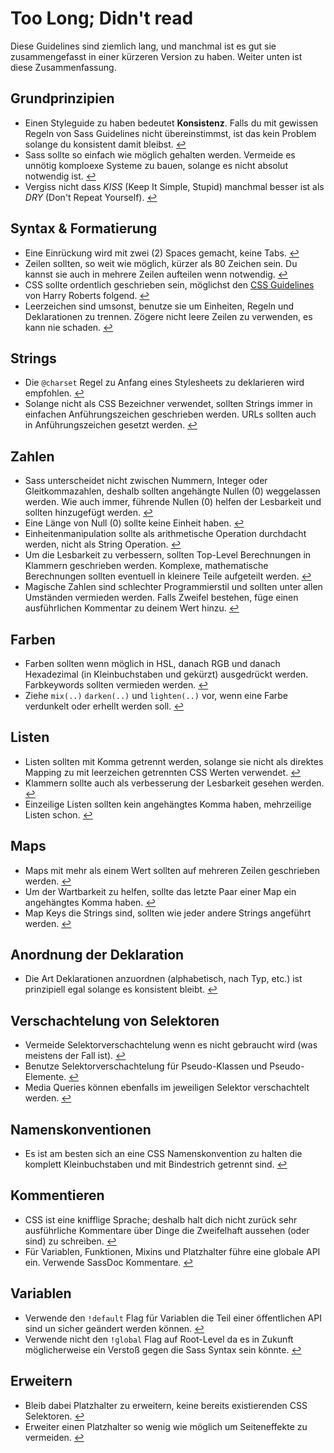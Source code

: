 
# Too Long; Didn't read

Diese Guidelines sind ziemlich lang, und manchmal ist es gut sie zusammengefasst in einer kürzeren Version zu haben. Weiter unten ist diese Zusammenfassung.

## Grundprinzipien

* Einen Styleguide zu haben bedeutet **Konsistenz**. Falls du mit gewissen Regeln von Sass Guidelines nicht übereinstimmst, ist das kein Problem solange du konsistent damit bleibst. [↩](#warum-ein-styleguide)
* Sass sollte so einfach wie möglich gehalten werden. Vermeide es unnötig komploexe Systeme zu bauen, solange es nicht absolut notwendig ist. [↩](#grundprinzipien)
* Vergiss nicht dass *KISS* (Keep It Simple, Stupid) manchmal besser ist als *DRY* (Don't Repeat Yourself). [↩](#grundprinzipien)

## Syntax & Formatierung

* Eine Einrückung wird mit zwei (2) Spaces gemacht, keine Tabs. [↩](#syntax--formatierung)
* Zeilen sollten, so weit wie möglich, kürzer als 80 Zeichen sein. Du kannst sie auch in mehrere Zeilen aufteilen wenn notwendig. [↩](#syntax--formatierung)
* CSS sollte ordentlich geschrieben sein, möglichst den [CSS Guidelines](http://cssguidelin.es) von Harry Roberts folgend. [↩](#syntax--formatierung)
* Leerzeichen sind umsonst, benutze sie um Einheiten, Regeln und Deklarationen zu trennen. Zögere nicht leere Zeilen zu verwenden, es kann nie schaden. [↩](#syntax--formatierung)

## Strings

* Die `@charset` Regel zu Anfang eines Stylesheets zu deklarieren wird empfohlen. [↩](#encoding)
* Solange nicht als CSS Bezeichner verwendet, sollten Strings immer in einfachen Anführungszeichen geschrieben werden. URLs sollten auch in Anführungszeichen gesetzt werden. [↩](#strings-als-css-werte)

## Zahlen

* Sass unterscheidet nicht zwischen Nummern, Integer oder Gleitkommazahlen, deshalb sollten angehängte Nullen (0) weggelassen werden. Wie auch immer, führende Nullen (0) helfen der Lesbarkeit und sollten hinzugefügt werden. [↩](#nullen)
* Eine Länge von Null (0) sollte keine Einheit haben. [↩](#einheiten)
* Einheitenmanipulation sollte als arithmetische Operation durchdacht werden, nicht als String Operation. [↩](#einheiten)
* Um die Lesbarkeit zu verbessern, sollten Top-Level Berechnungen in Klammern geschrieben werden. Komplexe, mathematische Berechnungen sollten eventuell in kleinere Teile aufgeteilt werden. [↩](#berechnungen)
* Magische Zahlen sind schlechter Programmierstil und sollten unter allen Umständen vermieden werden. Falls Zweifel bestehen, füge einen ausführlichen Kommentar zu deinem Wert hinzu. [↩](#magische-zahlen)

## Farben

* Farben sollten wenn möglich in HSL, danach RGB und danach Hexadezimal (in Kleinbuchstaben und gekürzt) ausgedrückt werden. Farbkeywords sollten vermieden werden. [↩](#farbformate)
* Ziehe `mix(..)` `darken(..)` und `lighten(..)` vor, wenn eine Farbe verdunkelt oder erhellt werden soll. [↩](#farben-aufhellen-und-verdunkeln)

## Listen

* Listen sollten mit Komma getrennt werden, solange sie nicht als direktes Mapping zu mit leerzeichen getrennten CSS Werten verwendet. [↩](#listen)
* Klammern sollte auch als verbesserung der Lesbarkeit gesehen werden. [↩](#listen)
* Einzeilige Listen sollten kein angehängtes Komma haben, mehrzeilige Listen schon. [↩](#listen)

## Maps

* Maps mit mehr als einem Wert sollten auf mehreren Zeilen geschrieben werden. [↩](#maps)
* Um der Wartbarkeit zu helfen, sollte das letzte Paar einer Map ein angehängtes Komma haben. [↩](#maps)
* Map Keys die Strings sind, sollten wie jeder andere Strings angeführt werden. [↩](#maps)

## Anordnung der Deklaration

* Die Art Deklarationen anzuordnen (alphabetisch, nach Typ, etc.) ist prinzipiell egal solange es konsistent bleibt. [↩](#anordnung-der-deklarationen)

## Verschachtelung von Selektoren

* Vermeide Selektorverschachtelung wenn es nicht gebraucht wird (was meistens der Fall ist). [↩](#verschachtelung-von-selektoren)
* Benutze Selektorverschachtelung für Pseudo-Klassen und Pseudo-Elemente. [↩](#verschachtelung-von-selektoren)
* Media Queries können ebenfalls im jeweiligen Selektor verschachtelt werden. [↩](#verschachtelung-von-selektoren)

## Namenskonventionen

* Es ist am besten sich an eine CSS Namenskonvention zu halten die komplett Kleinbuchstaben und mit Bindestrich getrennt sind. [↩](#namenskonventionen)

## Kommentieren

* CSS ist eine knifflige Sprache; deshalb halt dich nicht zurück sehr ausführliche Kommentare über Dinge die Zweifelhaft aussehen (oder sind) zu schreiben. [↩](#kommentieren)
* Für Variablen, Funktionen, Mixins und Platzhalter führe eine globale API ein. Verwende SassDoc Kommentare. [↩](#dokumentation)

## Variablen

* Verwende den `!default` Flag für Variablen die Teil einer öffentlichen API sind un sicher geändert werden können. [↩](#default-flag)
* Verwende nicht den `!global` Flag auf Root-Level da es in Zukunft möglicherweise ein Verstoß gegen die Sass Syntax sein könnte. [↩](#global-flag)

## Erweitern

* Bleib dabei Platzhalter zu erweitern, keine bereits existierenden CSS Selektoren. [↩](#extend)
* Erweiter einen Platzhalter so wenig wie möglich um Seiteneffekte zu vermeiden. [↩](#extend)
